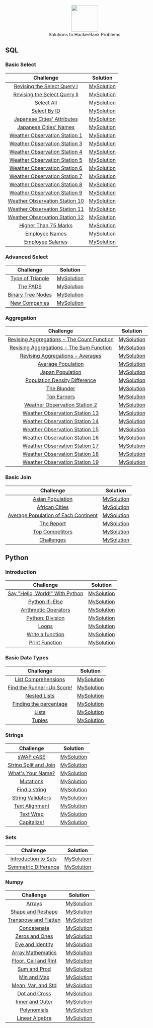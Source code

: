 <p align = "center" >
      <img height=85 src="https://d3keuzeb2crhkn.cloudfront.net/hackerrank/assets/styleguide/logo_wordmark-f5c5eb61ab0a154c3ed9eda24d0b9e31.svg">
      <br>Solutions to HackerRank Problems
</p>

## SQL


### Basic Select
|                                                           Challenge                                                         				  |                                                                                                      Solution                                                                                                                              								           	    |
|:---------------------------------------------------------------------------------------------------------------------:|:-----------------------------------------------------------------------------------------------------------------------------------------------------------------------------------------------------------------------------------------------------------------------:|
|[Revising the Select Query I](https://www.hackerrank.com/challenges/revising-the-select-query/problem)                                 				  | [MySolution](https://github.com/07Agarg/HackerRank_Solutions/blob/master/SQL/Basic%20Select/Revising%20the%20Select%20Query%20I.sql)
|[Revising the Select Query II](https://www.hackerrank.com/challenges/revising-the-select-query-2/problem)                                 				  | [MySolution](https://github.com/07Agarg/HackerRank_Solutions/blob/master/SQL/Basic%20Select/Revising%20the%20Select%20Query%20II.sql)
|[Select All](https://www.hackerrank.com/challenges/select-all-sql/problem)                                 				  | [MySolution](https://github.com/07Agarg/HackerRank_Solutions/blob/master/SQL/Basic%20Select/Select%20All.sql)
| [Select By ID](https://www.hackerrank.com/challenges/select-by-id/problem)                                 				  | [MySolution](https://github.com/07Agarg/HackerRank_Solutions/blob/master/SQL/Basic%20Select/Select%20By%20ID.sql)
|[Japanese Cities' Attributes](https://www.hackerrank.com/challenges/japanese-cities-attributes/problem)                                 				  | [MySolution](https://github.com/07Agarg/HackerRank_Solutions/blob/master/SQL/Basic%20Select/Japanese%20Cities'%20Attributes.sql)
|[Japanese Cities' Names](https://www.hackerrank.com/challenges/japanese-cities-name/problem)                                 				  | [MySolution](https://github.com/07Agarg/HackerRank_Solutions/blob/master/SQL/Basic%20Select/Japanese%20Cities'%20Names.sql)
|[Weather Observation Station 1](https://www.hackerrank.com/challenges/weather-observation-station-1/problem)                                 				  | [MySolution](https://github.com/07Agarg/HackerRank_Solutions/blob/master/SQL/Basic%20Select/Weather%20Observation%20Station%201.sql)
|[Weather Observation Station 3](https://www.hackerrank.com/challenges/weather-observation-station-3/problem)                                 				  | [MySolution](https://github.com/07Agarg/HackerRank_Solutions/blob/master/SQL/Basic%20Select/Weather%20Observation%20Station%203.sql)
|[Weather Observation Station 4](https://www.hackerrank.com/challenges/weather-observation-station-4/problem)                                 				  | [MySolution](https://github.com/07Agarg/HackerRank_Solutions/blob/master/SQL/Basic%20Select/Weather%20Observation%20Station%204.sql)
|[Weather Observation Station 5](https://www.hackerrank.com/challenges/weather-observation-station-5/problem)                                 				  | [MySolution](https://github.com/07Agarg/HackerRank_Solutions/blob/master/SQL/Basic%20Select/Weather%20Observation%20Station%205.sql)
|[Weather Observation Station 6](https://www.hackerrank.com/challenges/weather-observation-station-6/problem)                                 				  | [MySolution](https://github.com/07Agarg/HackerRank_Solutions/blob/master/SQL/Basic%20Select/Weather%20Observation%20Station%206.sql)
|[Weather Observation Station 7](https://www.hackerrank.com/challenges/weather-observation-station-7/problem)                                 				  | [MySolution](https://github.com/07Agarg/HackerRank_Solutions/blob/master/SQL/Basic%20Select/Weather%20Observation%20Station%207.sql)
|[Weather Observation Station 8](https://www.hackerrank.com/challenges/weather-observation-station-8/problem)                                 				  | [MySolution](https://github.com/07Agarg/HackerRank_Solutions/blob/master/SQL/Basic%20Select/Weather%20Observation%20Station%208.sql)
|[Weather Observation Station 9](https://www.hackerrank.com/challenges/weather-observation-station-9/problem)                                 				  | [MySolution](https://github.com/07Agarg/HackerRank_Solutions/blob/master/SQL/Basic%20Select/Weather%20Observation%20Station%209.sql)
|[Weather Observation Station 10](https://www.hackerrank.com/challenges/weather-observation-station-10/problem)                                 				  | [MySolution](https://github.com/07Agarg/HackerRank_Solutions/blob/master/SQL/Basic%20Select/Weather%20Observation%20Station%2010.sql)
|[Weather Observation Station 11](https://www.hackerrank.com/challenges/weather-observation-station-11/problem)                                 				  | [MySolution](https://github.com/07Agarg/HackerRank_Solutions/blob/master/SQL/Basic%20Select/Weather%20Observation%20Station%2011.sql)
|[Weather Observation Station 12](https://www.hackerrank.com/challenges/weather-observation-station-12/problem)                                 				  | [MySolution](https://github.com/07Agarg/HackerRank_Solutions/blob/master/SQL/Basic%20Select/Weather%20Observation%20Station%2012.sql)
|[Higher Than 75 Marks](https://www.hackerrank.com/challenges/more-than-75-marks/problem)                                 				  | [MySolution](https://github.com/07Agarg/HackerRank_Solutions/blob/master/SQL/Basic%20Select/Higher%20Than%2075%20Marks.sql)
|[Employee Names](https://www.hackerrank.com/challenges/name-of-employees/problem)                                 				  | [MySolution](https://github.com/07Agarg/HackerRank_Solutions/blob/master/SQL/Basic%20Select/Employee%20Names.sql)
|[Employee Salaries](https://www.hackerrank.com/challenges/salary-of-employees/problem)                                 				  | [MySolution](https://github.com/07Agarg/HackerRank_Solutions/blob/master/SQL/Basic%20Select/Employee%20Salaries.sql)



### Advanced Select


|                                                           Challenge                                                         				  |                                                                                                      Solution                                                                                                                              								           	    |
|:---------------------------------------------------------------------------------------------------------------------:|:-----------------------------------------------------------------------------------------------------------------------------------------------------------------------------------------------------------------------------------------------------------------------:|
|[Type of Triangle](https://www.hackerrank.com/challenges/what-type-of-triangle/problem)                                 				  | [MySolution](https://github.com/07Agarg/HackerRank_Solutions/blob/master/SQL/Advanced%20Select/Type%20of%20Triangle.sql)
|[The PADS](https://www.hackerrank.com/challenges/the-pads/problem)                                 				  | [MySolution](https://github.com/07Agarg/HackerRank_Solutions/blob/master/SQL/Advanced%20Select/The%20PADS.sql)
|[Binary Tree Nodes](https://www.hackerrank.com/challenges/binary-search-tree-1/problem)                                 				  | [MySolution](https://github.com/07Agarg/HackerRank_Solutions/blob/master/SQL/Advanced%20Select/Binary%20Tree%20Nodes.sql)
|[New Companies](https://www.hackerrank.com/challenges/the-company/problem)                                 				  | [MySolution](https://github.com/07Agarg/HackerRank_Solutions/blob/master/SQL/Advanced%20Select/New%20Companies.sql)


### Aggregation


|                                                           Challenge                                                         				  |                                                                                                      Solution                                                                                                                              								           	    |
|:---------------------------------------------------------------------------------------------------------------------:|:-----------------------------------------------------------------------------------------------------------------------------------------------------------------------------------------------------------------------------------------------------------------------:|
|[Revising Aggregations - The Count Function](https://www.hackerrank.com/challenges/revising-aggregations-the-count-function/problem)                                 				  | [MySolution](https://github.com/07Agarg/HackerRank_Solutions/blob/master/SQL/Aggregation/Revising%20Aggregations%20-%20The%20Count%20Function.sql)
|[Revising Aggregations - The Sum Function](https://www.hackerrank.com/challenges/revising-aggregations-sum/problem)                                 				  | [MySolution](https://github.com/07Agarg/HackerRank_Solutions/blob/master/SQL/Aggregation/Revising%20Aggregations%20-%20The%20Sum%20Function.sql)
|[Revising Aggregations - Averages](https://www.hackerrank.com/challenges/revising-aggregations-the-average-function/problem)                                 				  | [MySolution](https://github.com/07Agarg/HackerRank_Solutions/blob/master/SQL/Aggregation/Revising%20Aggregations%20-%20Averages.sql)
|[Average Population](https://www.hackerrank.com/challenges/average-population/problem)                                 				  | [MySolution](https://github.com/07Agarg/HackerRank_Solutions/blob/master/SQL/Aggregation/Average%20Population.sql)
|[Japan Population](https://www.hackerrank.com/challenges/japan-population/problem)                                 				  | [MySolution](https://github.com/07Agarg/HackerRank_Solutions/blob/master/SQL/Aggregation/Japan%20Population.sql)
|[Population Density Difference](https://www.hackerrank.com/challenges/population-density-difference/problem)                                 				  | [MySolution](https://github.com/07Agarg/HackerRank_Solutions/blob/master/SQL/Aggregation/Population%20Density%20Difference.sql)
|[The Blunder](https://www.hackerrank.com/challenges/the-blunder/problem)                                 				  | [MySolution](https://github.com/07Agarg/HackerRank_Solutions/blob/master/SQL/Aggregation/The%20Blunder.sql)
|[Top Earners](https://www.hackerrank.com/challenges/earnings-of-employees/problem)                                 				  | [MySolution](https://github.com/07Agarg/HackerRank_Solutions/blob/master/SQL/Aggregation/Top%20Earners.sql)
|[Weather Observation Station 2](https://www.hackerrank.com/challenges/weather-observation-station-2/problem)                                 				  | [MySolution](https://github.com/07Agarg/HackerRank_Solutions/blob/master/SQL/Aggregation/Weather%20Observation%20Station%202.sql)
|[Weather Observation Station 13](https://www.hackerrank.com/challenges/weather-observation-station-13/problem)                                 				  | [MySolution](https://github.com/07Agarg/HackerRank_Solutions/blob/master/SQL/Aggregation/Weather%20Observation%20Station%2013.sql)
|[Weather Observation Station 14](https://www.hackerrank.com/challenges/weather-observation-station-14/problem)                                 				  | [MySolution](https://github.com/07Agarg/HackerRank_Solutions/blob/master/SQL/Aggregation/Weather%20Observation%20Station%2014.sql)
|[Weather Observation Station 15](https://www.hackerrank.com/challenges/weather-observation-station-15/problem)                                 				  | [MySolution](https://github.com/07Agarg/HackerRank_Solutions/blob/master/SQL/Aggregation/Weather%20Observation%20Station%2015.sql)
|[Weather Observation Station 16](https://www.hackerrank.com/challenges/weather-observation-station-16/problem)                                 				  | [MySolution](https://github.com/07Agarg/HackerRank_Solutions/blob/master/SQL/Aggregation/Weather%20Observation%20Station%2016.sql)
|[Weather Observation Station 17](https://www.hackerrank.com/challenges/weather-observation-station-17/problem)                                 				  | [MySolution](https://github.com/07Agarg/HackerRank_Solutions/blob/master/SQL/Aggregation/Weather%20Observation%20Station%2017.sql)
|[Weather Observation Station 18](https://www.hackerrank.com/challenges/weather-observation-station-18/problem)                                 				  | [MySolution](https://github.com/07Agarg/HackerRank_Solutions/blob/master/SQL/Aggregation/Weather%20Observation%20Station%2018.sql)
|[Weather Observation Station 19](https://www.hackerrank.com/challenges/weather-observation-station-19/problem)                                 				  | [MySolution](https://github.com/07Agarg/HackerRank_Solutions/blob/master/SQL/Aggregation/Weather%20Observation%20Station%2019.sql)



### Basic Join


|                                                           Challenge                                                         				  |                                                                                                      Solution                                                                                                                              								           	    |
|:---------------------------------------------------------------------------------------------------------------------:|:-----------------------------------------------------------------------------------------------------------------------------------------------------------------------------------------------------------------------------------------------------------------------:|
|[Asian Population](https://www.hackerrank.com/challenges/asian-population/problem)                                 				  | [MySolution](https://github.com/07Agarg/HackerRank_Solutions/blob/master/SQL/Basic%20Join/Asian%20Population.sql)
|[African Cities](https://www.hackerrank.com/challenges/african-cities/problem)                                 				  | [MySolution](https://github.com/07Agarg/HackerRank_Solutions/blob/master/SQL/Basic%20Join/African%20Cities.sql)
|[Average Population of Each Continent](https://www.hackerrank.com/challenges/average-population-of-each-continent/problem)                                 				  | [MySolution](https://github.com/07Agarg/HackerRank_Solutions/blob/master/SQL/Basic%20Join/Average%20Population%20of%20Each%20Continent.sql)
|[The Report](https://www.hackerrank.com/challenges/the-report/problem)                                 				  | [MySolution](https://github.com/07Agarg/HackerRank_Solutions/blob/master/SQL/Basic%20Join/The%20Report.sql)
|[Top Competitors](https://www.hackerrank.com/challenges/full-score/problem)                                 				  | [MySolution](https://github.com/07Agarg/HackerRank_Solutions/blob/master/SQL/Basic%20Join/Top%20Competitors.sql)
|[Challenges](https://www.hackerrank.com/challenges/challenges/problem)                                 				  | [MySolution](https://github.com/07Agarg/HackerRank_Solutions/blob/master/SQL/Basic%20Join/Challenges.sql)



## Python

### Introduction


|                                                           Challenge                                                         				  |                                                                                                      Solution                                                                                                                              								           	    |
|:---------------------------------------------------------------------------------------------------------------------:|:-----------------------------------------------------------------------------------------------------------------------------------------------------------------------------------------------------------------------------------------------------------------------:|
|[Say "Hello, World!" With Python](https://www.hackerrank.com/challenges/py-hello-world/problem)                                 				  | [MySolution](https://github.com/07Agarg/HackerRank_Solutions/blob/master/SQL/Basic%20Join/Asian%20Population.sql)
|[Python If-Else](https://www.hackerrank.com/challenges/py-if-else/problem)                                 				  | [MySolution](https://github.com/07Agarg/HackerRank_Solutions/blob/master/SQL/Basic%20Join/Asian%20Population.sql)
|[Arithmetic Operators](https://www.hackerrank.com/challenges/python-arithmetic-operators/problem)                                 				  | [MySolution](https://github.com/07Agarg/HackerRank_Solutions/blob/master/SQL/Basic%20Join/Asian%20Population.sql)
|[Python: Division](https://www.hackerrank.com/challenges/python-division/problem)                                 				  | [MySolution](https://github.com/07Agarg/HackerRank_Solutions/blob/master/SQL/Basic%20Join/Asian%20Population.sql)
|[Loops](https://www.hackerrank.com/challenges/python-loops/problem)                                 		          		  | [MySolution](https://github.com/07Agarg/HackerRank_Solutions/blob/master/SQL/Basic%20Join/Asian%20Population.sql)
|[Write a function](https://www.hackerrank.com/challenges/write-a-function/problem)                                 				  | [MySolution](https://github.com/07Agarg/HackerRank_Solutions/blob/master/SQL/Basic%20Join/Asian%20Population.sql)
|[Print Function](https://www.hackerrank.com/challenges/python-print/problem)                                 				  | [MySolution](https://github.com/07Agarg/HackerRank_Solutions/blob/master/SQL/Basic%20Join/Asian%20Population.sql)




### Basic Data Types


|                                                           Challenge                                                         				  |                                                                                                      Solution                                                                                                                              								           	    |
|:---------------------------------------------------------------------------------------------------------------------:|:-----------------------------------------------------------------------------------------------------------------------------------------------------------------------------------------------------------------------------------------------------------------------:|
|[List Comprehensions](https://www.hackerrank.com/challenges/list-comprehensions/problem)                                 				  | [MySolution](https://github.com/07Agarg/HackerRank_Solutions/blob/master/SQL/Basic%20Join/Asian%20Population.sql)
|[Find the Runner-Up Score!](https://www.hackerrank.com/challenges/find-second-maximum-number-in-a-list/problem)                                 				  | [MySolution](https://github.com/07Agarg/HackerRank_Solutions/blob/master/SQL/Basic%20Join/Asian%20Population.sql)
|[Nested Lists](https://www.hackerrank.com/challenges/nested-list/problem)                                 				  | [MySolution](https://github.com/07Agarg/HackerRank_Solutions/blob/master/SQL/Basic%20Join/Asian%20Population.sql)
|[Finding the percentage](https://www.hackerrank.com/challenges/finding-the-percentage/problem)                                 				  | [MySolution](https://github.com/07Agarg/HackerRank_Solutions/blob/master/SQL/Basic%20Join/Asian%20Population.sql)
|[Lists](https://www.hackerrank.com/challenges/python-lists/problem)                                 		          		  | [MySolution](https://github.com/07Agarg/HackerRank_Solutions/blob/master/SQL/Basic%20Join/Asian%20Population.sql)
|[Tuples](https://www.hackerrank.com/challenges/python-tuples/problem)                                 				  | [MySolution](https://github.com/07Agarg/HackerRank_Solutions/blob/master/SQL/Basic%20Join/Asian%20Population.sql)


### Strings


|                                                           Challenge                                                         				  |                                                                                                      Solution                                                                                                                              								           	    |
|:---------------------------------------------------------------------------------------------------------------------:|:-----------------------------------------------------------------------------------------------------------------------------------------------------------------------------------------------------------------------------------------------------------------------:|
|[sWAP cASE](https://www.hackerrank.com/challenges/swap-case/problem)                                 				  | [MySolution](https://github.com/07Agarg/HackerRank_Solutions/blob/master/SQL/Basic%20Join/Asian%20Population.sql)
|[String Split and Join](https://www.hackerrank.com/challenges/python-string-split-and-join/problem)                                 				  | [MySolution](https://github.com/07Agarg/HackerRank_Solutions/blob/master/SQL/Basic%20Join/Asian%20Population.sql)
|[What's Your Name?](https://www.hackerrank.com/challenges/whats-your-name/problem)                                 				  | [MySolution](https://github.com/07Agarg/HackerRank_Solutions/blob/master/SQL/Basic%20Join/Asian%20Population.sql)
|[Mutations](https://www.hackerrank.com/challenges/python-mutations/problem)                                 				  | [MySolution](https://github.com/07Agarg/HackerRank_Solutions/blob/master/SQL/Basic%20Join/Asian%20Population.sql)
|[Find a string](https://www.hackerrank.com/challenges/find-a-string/problem)                                 		          		  | [MySolution](https://github.com/07Agarg/HackerRank_Solutions/blob/master/SQL/Basic%20Join/Asian%20Population.sql)
|[String Validators](https://www.hackerrank.com/challenges/string-validators/problem)                                 				  | [MySolution](https://github.com/07Agarg/HackerRank_Solutions/blob/master/SQL/Basic%20Join/Asian%20Population.sql)
|[Text Alignment](https://www.hackerrank.com/challenges/text-alignment/problem)                                 				  | [MySolution](https://github.com/07Agarg/HackerRank_Solutions/blob/master/SQL/Basic%20Join/Asian%20Population.sql)
|[Text Wrap](https://www.hackerrank.com/challenges/text-wrap/problem)                                 				  | [MySolution](https://github.com/07Agarg/HackerRank_Solutions/blob/master/SQL/Basic%20Join/Asian%20Population.sql)
|[Capitalize!](https://www.hackerrank.com/challenges/capitalize/problem)                                 				  | [MySolution](https://github.com/07Agarg/HackerRank_Solutions/blob/master/SQL/Basic%20Join/Asian%20Population.sql)


### Sets


|                                                           Challenge                                                         				  |                                                                                                      Solution                                                                                                                              								           	    |
|:---------------------------------------------------------------------------------------------------------------------:|:-----------------------------------------------------------------------------------------------------------------------------------------------------------------------------------------------------------------------------------------------------------------------:|
|[Introduction to Sets](https://www.hackerrank.com/challenges/py-introduction-to-sets/problem)                                 				  | [MySolution](https://github.com/07Agarg/HackerRank_Solutions/blob/master/SQL/Basic%20Join/Asian%20Population.sql)
|[Symmetric Difference](https://www.hackerrank.com/challenges/symmetric-difference/problem)                                 				  | [MySolution](https://github.com/07Agarg/HackerRank_Solutions/blob/master/SQL/Basic%20Join/Asian%20Population.sql)



### Numpy


|                                                           Challenge                                                         				  |                                                                                                      Solution                                                                                                                              								           	    |
|:---------------------------------------------------------------------------------------------------------------------:|:-----------------------------------------------------------------------------------------------------------------------------------------------------------------------------------------------------------------------------------------------------------------------:|
|[Arrays](https://www.hackerrank.com/challenges/np-arrays/problem)                                 				  | [MySolution](https://github.com/07Agarg/HackerRank_Solutions/blob/master/SQL/Basic%20Join/Asian%20Population.sql)
|[Shape and Reshape](https://www.hackerrank.com/challenges/np-shape-reshape/problem)                                 				  | [MySolution](https://github.com/07Agarg/HackerRank_Solutions/blob/master/SQL/Basic%20Join/Asian%20Population.sql)
|[Transpose and Flatten](https://www.hackerrank.com/challenges/np-transpose-and-flatten/problem)                                 				  | [MySolution](https://github.com/07Agarg/HackerRank_Solutions/blob/master/SQL/Basic%20Join/Asian%20Population.sql)
|[Concatenate](https://www.hackerrank.com/challenges/np-concatenate/problem)                                 				  | [MySolution](https://github.com/07Agarg/HackerRank_Solutions/blob/master/SQL/Basic%20Join/Asian%20Population.sql)
|[Zeros and Ones](https://www.hackerrank.com/challenges/np-zeros-and-ones/problem)                                 				  | [MySolution](https://github.com/07Agarg/HackerRank_Solutions/blob/master/SQL/Basic%20Join/Asian%20Population.sql)
|[Eye and Identity](https://www.hackerrank.com/challenges/np-eye-and-identity/problem)                                 				  | [MySolution](https://github.com/07Agarg/HackerRank_Solutions/blob/master/SQL/Basic%20Join/Asian%20Population.sql)
|[Array Mathematics](https://www.hackerrank.com/challenges/np-array-mathematics/problem)                                 				  | [MySolution](https://github.com/07Agarg/HackerRank_Solutions/blob/master/SQL/Basic%20Join/Asian%20Population.sql)
|[Floor, Ceil and Rint](https://www.hackerrank.com/challenges/floor-ceil-and-rint/problem)                                 				  | [MySolution](https://github.com/07Agarg/HackerRank_Solutions/blob/master/SQL/Basic%20Join/Asian%20Population.sql)
|[Sum and Prod](https://www.hackerrank.com/challenges/np-sum-and-prod/problem)                                 				  | [MySolution](https://github.com/07Agarg/HackerRank_Solutions/blob/master/SQL/Basic%20Join/Asian%20Population.sql)
|[Min and Max](https://www.hackerrank.com/challenges/np-min-and-max/problem)                                 				  | [MySolution](https://github.com/07Agarg/HackerRank_Solutions/blob/master/SQL/Basic%20Join/Asian%20Population.sql)
|[Mean, Var, and Std](https://www.hackerrank.com/challenges/np-mean-var-and-std/problem)                                 				  | [MySolution](https://github.com/07Agarg/HackerRank_Solutions/blob/master/SQL/Basic%20Join/Asian%20Population.sql)
|[Dot and Cross](https://www.hackerrank.com/challenges/np-dot-and-cross/problem)                                 				  | [MySolution](https://github.com/07Agarg/HackerRank_Solutions/blob/master/SQL/Basic%20Join/Asian%20Population.sql)
|[Inner and Outer](https://www.hackerrank.com/challenges/np-inner-and-outer/problem)                                 				  | [MySolution](https://github.com/07Agarg/HackerRank_Solutions/blob/master/SQL/Basic%20Join/Asian%20Population.sql)
|[Polynomials](https://www.hackerrank.com/challenges/np-polynomials/problem)                                 				  | [MySolution](https://github.com/07Agarg/HackerRank_Solutions/blob/master/SQL/Basic%20Join/Asian%20Population.sql)
|[Linear Algebra](https://www.hackerrank.com/challenges/np-linear-algebra/problem)                                 				  | [MySolution](https://github.com/07Agarg/HackerRank_Solutions/blob/master/SQL/Basic%20Join/Asian%20Population.sql)
